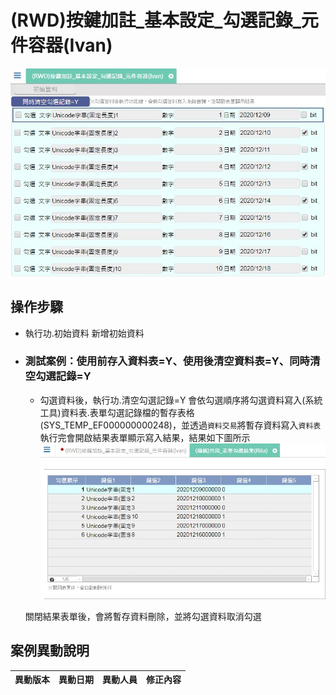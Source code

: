 # (RWD)按鍵加註_基本設定_勾選記錄_元件容器(Ivan)

![FX999500001981]

## 操作步驟		
* 執行功.初始資料 新增初始資料
		
* ### 測試案例：使用前存入資料表=Y、使用後清空資料表=Y、同時清空勾選記錄=Y	
	* 勾選資料後，執行功.清空勾選記錄=Y 會依勾選順序將勾選資料寫入<rte>(系統工具)資料表.表單勾選記錄檔</rte>的<rte>暫存表格</rte>(SYS_TEMP_EF000000000248)，並透過`資料交易`將暫存資料寫入`資料表`</br>
    執行完會開啟結果表單顯示寫入結果，結果如下圖所示    
    ![FX999500001981_result]
    
    關閉結果表單後，會將暫存資料刪除，並將勾選資料取消勾選

## <div id="history">案例異動說明</div>
|異動版本|異動日期|異動人員|修正內容|
|--------|-------|-------|-------|


<!--超連結引用ps.畫面上看不到-->
[FX999500001981]:attachment/FX999500001981.jpg
[FX999500001981_result]:attachment/FX999500001981_result.jpg